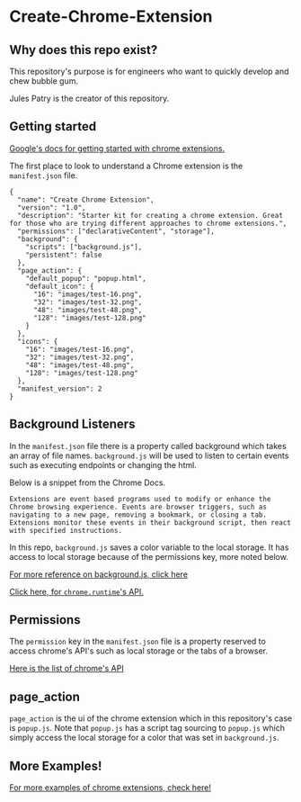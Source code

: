 # Create-Chrome-Extension

## Why does this repo exist?

This repository's purpose is for engineers who want to quickly develop and chew bubble gum.

Jules Patry is the creator of this repository.

## Getting started

[Google's docs for getting started with chrome extensions.](https://developer.chrome.com/extensions/getstarted)

The first place to look to understand a Chrome extension is the `manifest.json` file.

```
{
  "name": "Create Chrome Extension",
  "version": "1.0",
  "description": "Starter kit for creating a chrome extension. Great for those who are trying different approaches to chrome extensions.",
  "permissions": ["declarativeContent", "storage"],
  "background": {
    "scripts": ["background.js"],
    "persistent": false
  },
  "page_action": {
    "default_popup": "popup.html",
    "default_icon": {
      "16": "images/test-16.png",
      "32": "images/test-32.png",
      "48": "images/test-48.png",
      "128": "images/test-128.png"
    }
  },
  "icons": {
    "16": "images/test-16.png",
    "32": "images/test-32.png",
    "48": "images/test-48.png",
    "128": "images/test-128.png"
  },
  "manifest_version": 2
}

```

## Background Listeners

In the `manifest.json` file there is a property called background which takes an array of file names. `background.js` will be used to listen to certain events such as executing endpoints or changing the html.

Below is a snippet from the Chrome Docs.

```
Extensions are event based programs used to modify or enhance the Chrome browsing experience. Events are browser triggers, such as navigating to a new page, removing a bookmark, or closing a tab. Extensions monitor these events in their background script, then react with specified instructions.
```

In this repo, `background.js` saves a color variable to the local storage. It has access to local storage because of the permissions key, more noted below.

[For more reference on background.js, click here](https://developer.chrome.com/extensions/background_pages)

[Click here, for `chrome.runtime`'s API.](https://developer.chrome.com/extensions/runtime#event-onInstalledhttps://developer.chrome.com/extensions/runtime#event-onInstalled)

## Permissions

The `permission` key in the `manifest.json` file is a property reserved to access chrome's API's such as local storage or the tabs of a browser.

[Here is the list of chrome's API](https://developer.chrome.com/extensions/api_index)

## page_action

`page_action` is the ui of the chrome extension which in this repository's case is `popup.js`. Note that `popup.js` has a script tag sourcing to `popup.js` which simply access the local storage for a color that was set in `background.js`.

## More Examples!

[For more examples of chrome extensions, check here!](https://developer.chrome.com/extensions/samples#page-redder)

